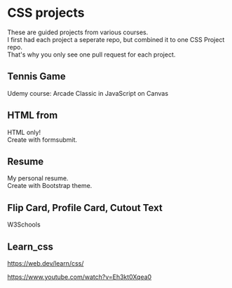 # CSS projects
These are guided projects from various courses.<br>
I first had each project a seperate repo, but combined it to one CSS Project repo.<br>
That's why you only see one pull request for each project.

## Tennis Game
Udemy course: Arcade Classic in JavaScript on Canvas

## HTML from
HTML only! <br>
Create with formsubmit.

## Resume
My personal resume. <br>
Create with Bootstrap theme.

## Flip Card, Profile Card, Cutout Text
W3Schools

## Learn_css
https://web.dev/learn/css/

https://www.youtube.com/watch?v=Eh3kt0Xqea0